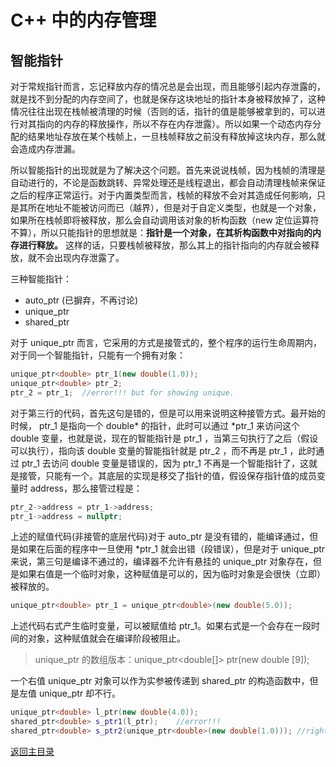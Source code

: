 # C++ 中的内存管理

## 智能指针

对于常规指针而言，忘记释放内存的情况总是会出现，而且能够引起内存泄露的，就是找不到分配的内存空间了，也就是保存这块地址的指针本身被释放掉了，这种情况往往出现在栈帧被清理的时候（否则的话，指针的值是能够被拿到的，可以进行对其指向的内存的释放操作，所以不存在内存泄露）。所以如果一个动态内存分配的结果地址存放在某个栈帧上，一旦栈帧释放之前没有释放掉这块内存，那么就会造成内存泄漏。

所以智能指针的出现就是为了解决这个问题。首先来说说栈帧，因为栈帧的清理是自动进行的，不论是函数跳转、异常处理还是线程退出，都会自动清理栈帧来保证之后的程序正常运行。对于内置类型而言，栈帧的释放不会对其造成任何影响，只是其所在地址不能被访问而已（越界），但是对于自定义类型，也就是一个对象，如果所在栈帧即将被释放，那么会自动调用该对象的析构函数（new 定位运算符不算），所以只能指针的思想就是：**指针是一个对象，在其析构函数中对指向的内存进行释放。** 这样的话，只要栈帧被释放，那么其上的指针指向的内存就会被释放，就不会出现内存泄露了。

三种智能指针：

- auto_ptr  (已摒弃，不再讨论)
- unique_ptr
- shared_ptr
  
对于 unique_ptr 而言，它采用的方式是接管式的，整个程序的运行生命周期内，对于同一个智能指针，只能有一个拥有对象：

```c++
unique_ptr<double> ptr_1(new double(1.0));
unique_ptr<double> ptr_2;
ptr_2 = ptr_1;  //error!!! but for showing unique.
```

对于第三行的代码，首先这句是错的，但是可以用来说明这种接管方式。最开始的时候， ptr_1 是指向一个 double* 的指针，此时可以通过 *ptr_1 来访问这个 double 变量，也就是说，现在的智能指针是 ptr_1 ，当第三句执行了之后（假设可以执行），指向该 double 变量的智能指针就是 ptr_2 ，而不再是 ptr_1 ，此时通过 ptr_1 去访问 double 变量是错误的，因为 ptr_1 不再是一个智能指针了，这就是接管，只能有一个。其底层的实现是移交了指针的值，假设保存指针值的成员变量时 address，那么接管过程是：

```c++
ptr_2->address = ptr_1->address;
ptr_1->address = nullptr;
```

上述的赋值代码(非接管的底层代码)对于 auto_ptr 是没有错的，能编译通过，但是如果在后面的程序中一旦使用 *ptr_1 就会出错（段错误），但是对于 unique_ptr 来说，第三句是编译不通过的，编译器不允许有悬挂的 unique_ptr 对象存在，但是如果右值是一个临时对象，这种赋值是可以的，因为临时对象是会很快（立即）被释放的。

```c++
unique_ptr<double> ptr_1 = unique_ptr<double>(new double(5.0));
```

上述代码右式产生临时变量，可以被赋值给 ptr_1。如果右式是一个会存在一段时间的对象，这种赋值就会在编译阶段被阻止。

> unique_ptr 的数组版本：unique_ptr<double[]> ptr(new double [9]);

一个右值 unique_ptr 对象可以作为实参被传递到 shared_ptr 的构造函数中，但是左值 unique_ptr 却不行。

```c++
unique_ptr<double> l_ptr(new double(4.0));
shared_ptr<double> s_ptr1(l_ptr);    //error!!!
shared_ptr<double> s_ptr2(unique_ptr<double>(new double(1.0))); //right
```

[返回主目录](../../README.md)